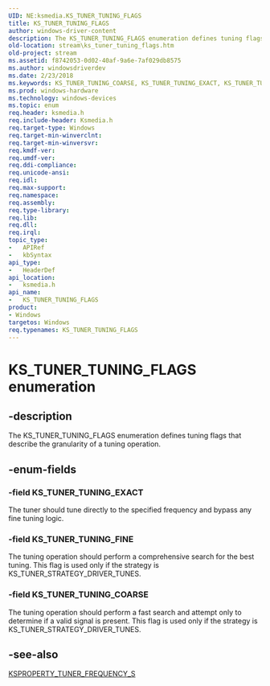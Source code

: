 ```yaml
---
UID: NE:ksmedia.KS_TUNER_TUNING_FLAGS
title: KS_TUNER_TUNING_FLAGS
author: windows-driver-content
description: The KS_TUNER_TUNING_FLAGS enumeration defines tuning flags that describe the granularity of a tuning operation.
old-location: stream\ks_tuner_tuning_flags.htm
old-project: stream
ms.assetid: f8742053-0d02-40af-9a6e-7af029db8575
ms.author: windowsdriverdev
ms.date: 2/23/2018
ms.keywords: KS_TUNER_TUNING_COARSE, KS_TUNER_TUNING_EXACT, KS_TUNER_TUNING_FINE, KS_TUNER_TUNING_FLAGS, KS_TUNER_TUNING_FLAGS enumeration [Streaming Media Devices], ksmedia/KS_TUNER_TUNING_COARSE, ksmedia/KS_TUNER_TUNING_EXACT, ksmedia/KS_TUNER_TUNING_FINE, ksmedia/KS_TUNER_TUNING_FLAGS, stream.ks_tuner_tuning_flags, vidcapstruct_af322917-69e6-4688-885d-45422c594348.xml
ms.prod: windows-hardware
ms.technology: windows-devices
ms.topic: enum
req.header: ksmedia.h
req.include-header: Ksmedia.h
req.target-type: Windows
req.target-min-winverclnt: 
req.target-min-winversvr: 
req.kmdf-ver: 
req.umdf-ver: 
req.ddi-compliance: 
req.unicode-ansi: 
req.idl: 
req.max-support: 
req.namespace: 
req.assembly: 
req.type-library: 
req.lib: 
req.dll: 
req.irql: 
topic_type:
-	APIRef
-	kbSyntax
api_type:
-	HeaderDef
api_location:
-	ksmedia.h
api_name:
-	KS_TUNER_TUNING_FLAGS
product:
- Windows
targetos: Windows
req.typenames: KS_TUNER_TUNING_FLAGS
---
```


# KS_TUNER_TUNING_FLAGS enumeration


## -description


The KS_TUNER_TUNING_FLAGS enumeration defines tuning flags that describe the granularity of a tuning operation.


## -enum-fields




### -field KS_TUNER_TUNING_EXACT

The tuner should tune directly to the specified frequency and bypass any fine tuning logic.


### -field KS_TUNER_TUNING_FINE

The tuning operation should perform a comprehensive search for the best tuning. This flag is used only if the strategy is KS_TUNER_STRATEGY_DRIVER_TUNES.


### -field KS_TUNER_TUNING_COARSE

The tuning operation should perform a fast search and attempt only to determine if a valid signal is present. This flag is used only if the strategy is KS_TUNER_STRATEGY_DRIVER_TUNES.


## -see-also




<a href="https://msdn.microsoft.com/library/windows/hardware/ff565839">KSPROPERTY_TUNER_FREQUENCY_S</a>
 

 

